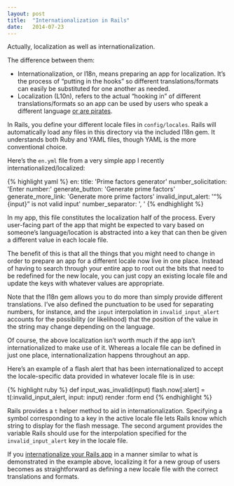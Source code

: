 ```yaml
---
layout: post
title:  "Internationalization in Rails"
date:   2014-07-23
---
```


Actually, localization as well as internationalization.

The difference between them:

  * Internationalization, or I18n, means preparing an app for localization. It’s the process of “putting in the hooks” so different translations/formats can easily be substituted for one another as needed.
  * Localization (L10n), refers to the actual “hooking in” of different translations/formats so an app can be used by users who speak a different language [or are pirates][].

In Rails, you define your different locale files in `config/locales`. Rails will automatically load any files in this directory via the included I18n gem.  It understands both Ruby and YAML files, though YAML is the more conventional choice.

Here’s the `en.yml` file from a very simple app I recently internationalized/localized:

{% highlight yaml %}
en:
  title: 'Prime factors generator'
  number_solicitation: 'Enter number:'
  generate_button: 'Generate prime factors'
  generate_more_link: 'Generate more prime factors'
  invalid_input_alert: '“%{input}” is not valid input'
  number_separator: ', '
{% endhighlight %}

In my app, this file constitutes the localization half of the process. Every user-facing part of the app that might be expected to vary based on someone’s language/location is abstracted into a key that can then be given a different value in each locale file.

The benefit of this is that all the things that you might need to change in order to prepare an app for a different locale now live in one place. Instead of having to search through your entire app to root out the bits that need to be redefined for the new locale, you can just copy an existing locale file and update the keys with whatever values are appropriate.

Note that the I18n gem allows you to do more than simply provide different translations. I’ve also defined the punctuation to be used for separating numbers, for instance, and the `input` interpolation in `invalid_input_alert` accounts for the possibility (or likelihood) that the position of the value in the string may change depending on the language.

Of course, the above localization isn’t worth much if the app isn’t internationalized to make use of it. Whereas a locale file can be defined in just one place, internationalization happens throughout an app.

Here’s an example of a flash alert that has been internationalized to accept the locale-specific data provided in whatever locale file is in use:

{% highlight ruby %}
def input_was_invalid(input)
  flash.now[:alert] = t(:invalid_input_alert, input: input)
  render :form
end
{% endhighlight %}

Rails provides a `t` helper method to aid in internationalization. Specifying  a symbol corresponding to a key in the active locale file lets Rails know which string to display for the flash message. The second argument provides the variable Rails should use for the interpolation specified for the `invalid_input_alert` key in the locale file.

If you [internationalize your Rails app][] in a manner similar to what is demonstrated in the example above, localizing it for a new group of users becomes as straightforward as defining a new locale file with the correct translations and formats.

[or are pirates]: https://github.com/rory/pirate-l10n
[internationalize your Rails app]: http://guides.rubyonrails.org/i18n.html
